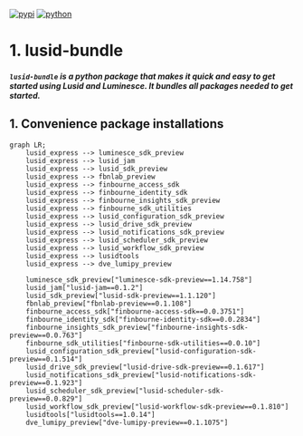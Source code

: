 
[![pypi](https://img.shields.io/pypi/v/lusid-express)](https://pypi.org/project/lusid-express/)
[![python](https://img.shields.io/pypi/pyversions/lusid-express.svg)](https://pypi.org/project/lusid-express/)

# 1. lusid-bundle
#####  *`lusid-bundle` is a python package that makes it quick and easy to get started using Lusid and Luminesce. It bundles all packages needed to get started.*






##  1. <a name='Conveniencepackageinstallations'></a>Convenience package installations

```mermaid
graph LR;
    lusid_express --> luminesce_sdk_preview
    lusid_express --> lusid_jam
    lusid_express --> lusid_sdk_preview
    lusid_express --> fbnlab_preview
    lusid_express --> finbourne_access_sdk
    lusid_express --> finbourne_identity_sdk
    lusid_express --> finbourne_insights_sdk_preview
    lusid_express --> finbourne_sdk_utilities
    lusid_express --> lusid_configuration_sdk_preview
    lusid_express --> lusid_drive_sdk_preview
    lusid_express --> lusid_notifications_sdk_preview
    lusid_express --> lusid_scheduler_sdk_preview
    lusid_express --> lusid_workflow_sdk_preview
    lusid_express --> lusidtools
    lusid_express --> dve_lumipy_preview

    luminesce_sdk_preview["luminesce-sdk-preview==1.14.758"]
    lusid_jam["lusid-jam==0.1.2"]
    lusid_sdk_preview["lusid-sdk-preview==1.1.120"]
    fbnlab_preview["fbnlab-preview==0.1.108"]
    finbourne_access_sdk["finbourne-access-sdk==0.0.3751"]
    finbourne_identity_sdk["finbourne-identity-sdk==0.0.2834"]
    finbourne_insights_sdk_preview["finbourne-insights-sdk-preview==0.0.763"]
    finbourne_sdk_utilities["finbourne-sdk-utilities==0.0.10"]
    lusid_configuration_sdk_preview["lusid-configuration-sdk-preview==0.1.514"]
    lusid_drive_sdk_preview["lusid-drive-sdk-preview==0.1.617"]
    lusid_notifications_sdk_preview["lusid-notifications-sdk-preview==0.1.923"]
    lusid_scheduler_sdk_preview["lusid-scheduler-sdk-preview==0.0.829"]
    lusid_workflow_sdk_preview["lusid-workflow-sdk-preview==0.1.810"]
    lusidtools["lusidtools==1.0.14"]
    dve_lumipy_preview["dve-lumipy-preview==0.1.1075"]

```
